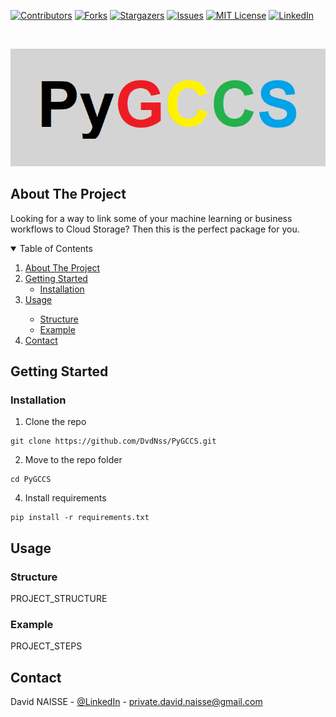 [![Contributors][contributors-shield]][contributors-url]
[![Forks][forks-shield]][forks-url]
[![Stargazers][stars-shield]][stars-url]
[![Issues][issues-shield]][issues-url]
[![MIT License][license-shield]][license-url]
[![LinkedIn][linkedin-shield]][linkedin-url]

<!-- PROJECT LOGO -->
<br />
<p align="center">
<p align="center">
  <img src="resource/logo.png" />
</p>

<!-- ABOUT THE PROJECT -->

## About The Project

Looking for a way to link some of your machine learning or business workflows to Cloud Storage? Then this is the perfect
package for you.

<!-- TABLE OF CONTENTS -->
<details open="open">
  <summary>Table of Contents</summary>
  <ol>
    <li>
      <a href="#about-the-project">About The Project</a>
    </li>
    <li>
      <a href="#getting-started">Getting Started</a>
      <ul>
        <li><a href="#installation">Installation</a></li>
      </ul>
    </li>
    <li><a href="#usage">Usage</a></li>
    <ul>
      <li><a href="#structure">Structure</a></li>
      <li><a href="#example">Example</a></li>
    </ul>
    <li><a href="#contact">Contact</a></li>
  </ol>
</details>

<!-- GETTING STARTED -->

## Getting Started

### Installation

1. Clone the repo

```shell
git clone https://github.com/DvdNss/PyGCCS.git
```

2. Move to the repo folder
```shell
cd PyGCCS
```

4. Install requirements

```shell
pip install -r requirements.txt
```

<!-- USAGE EXAMPLES -->

## Usage

### Structure

PROJECT_STRUCTURE

### Example

PROJECT_STEPS

<!-- CONTACT -->

## Contact

David NAISSE - [@LinkedIn](https://www.linkedin.com/in/davidnaisse/) - private.david.naisse@gmail.com

<!-- MARKDOWN LINKS & IMAGES -->
<!-- https://www.markdownguide.org/basic-syntax/#reference-style-links -->

[contributors-shield]: https://img.shields.io/github/contributors/DvdNss/PyGCCS.svg?style=for-the-badge

[contributors-url]: https://github.com/DvdNss/PyGCCS/graphs/contributors

[forks-shield]: https://img.shields.io/github/forks/DvdNss/PyGCCS.svg?style=for-the-badge

[forks-url]: https://github.com/DvdNss/PyGCCS/network/members

[stars-shield]: https://img.shields.io/github/stars/DvdNss/PyGCCS.svg?style=for-the-badge

[stars-url]: https://github.com/DvdNss/PyGCCS/stargazers

[issues-shield]: https://img.shields.io/github/issues/DvdNss/PyGCCS.svg?style=for-the-badge

[issues-url]: https://github.com/DvdNss/PyGCCS/issues

[license-shield]: https://img.shields.io/github/license/DvdNss/PyGCCS.svg?style=for-the-badge

[license-url]: https://github.com/DvdNss/PyGCCS/blob/master/LICENSE.txt

[linkedin-shield]: https://img.shields.io/badge/-LinkedIn-black.svg?style=for-the-badge&logo=linkedin&colorB=555

[linkedin-url]: https://www.linkedin.com/in/dvdxnss/